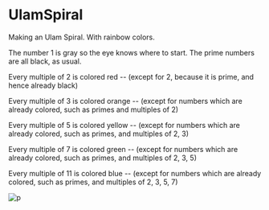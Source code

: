 # UlamSpiral
Making an Ulam Spiral. With rainbow colors.

The number 1 is gray so the eye knows where to start.
The prime numbers are all black, as usual.

Every multiple of 2 is colored red -- (except for 2, because it is prime, and hence already black)
    
Every multiple of 3 is colored orange -- (except for numbers which are already colored, such as primes and multiples of 2)

Every multiple of 5 is colored yellow -- (except for numbers which are already colored, such as primes, and multiples of 2, 3)

Every multiple of 7 is colored green -- (except for numbers which are already colored, such as primes, and multiples of 2, 3, 5)

Every multiple of 11 is colored blue -- (except for numbers which are already colored, such as primes, and multiples of 2, 3, 5, 7)

![p](https://github.com/bell-kevin/UlamSpiral/blob/master/Screenshot%20from%202023-05-26%2021-01-26.png)
